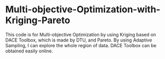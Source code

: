 # Multi-objective-Optimization-with-Kriging-Pareto
This code is for Multi-objective Optimization by using Kriging based on DACE Toolbox, which is made by DTU, and Pareto.
By using Adaptive Sampling, I can explore the whole region of data.
DACE Toolbox can be obtained easily online.

